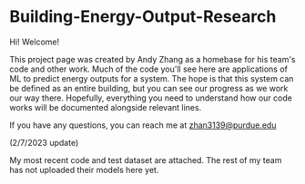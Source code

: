 # Building-Energy-Output-Research

Hi! Welcome! 

This project page was created by Andy Zhang as a homebase for his team's code and other work. Much of the code you'll see here are applications of ML to predict energy 
outputs for a system. The hope is that this system can be defined as an entire building, but you can see our progress as we work our way there. Hopefully, everything
you need to understand how our code works will be documented alongside relevant lines. 

If you have any questions, you can reach me at zhan3139@purdue.edu

(2/7/2023 update)

My most recent code and test dataset are attached. The rest of my team has not uploaded their models here yet. 
